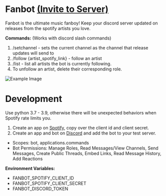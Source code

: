 # Fanbot **[(Invite to Server)](https://discord.com/api/oauth2/authorize?client_id=885000888131915799&permissions=34628258880&scope=bot%20applications.commands)**
Fanbot is the ultimate music fanboy! Keep your discord server updated on releases from the spotify artists you love.   

**Commands:** (Works with discord slash commands)
1. /setchannel - sets the current channel as the channel that release updates will send to
2. /follow {artist_spotify_link} - follow an artist
3. /list - list all artists the bot is currently following.
4. To unfollow an artist, delete their corresponding role.

![Example Image](https://github.com/andrewkassab/mrmusic/blob/main/example.png?raw=true)

# Development

Use python 3.7 - 3.9, otherwise there will be unexpected behaviors when Spotify rate limits you.

1. Create an app on [Spotify](https://developer.spotify.com/dashboard/applications), copy over the client id and client secret.
2. Create an app and bot on [Discord](https://discord.com/developers/applications) and add the bot to your test server.
- Scopes: bot, applications.commands
- Bot Permissions:  Manage Roles, Read Messages/View Channels, Send Messages, Create Public Threads, Embed Links, Read Message History, Add Reactions

**Environment Variables:**  
- FANBOT_SPOTIFY_CLIENT_ID
- FANBOT_SPOTIFY_CLIENT_SECRET
- FANBOT_DISCORD_TOKEN
